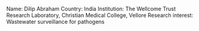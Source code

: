 Name: Dilip Abraham
Country: India
Institution: The Wellcome Trust Research Laboratory, Christian Medical College, Vellore
Research interest: Wastewater surveillance for pathogens
